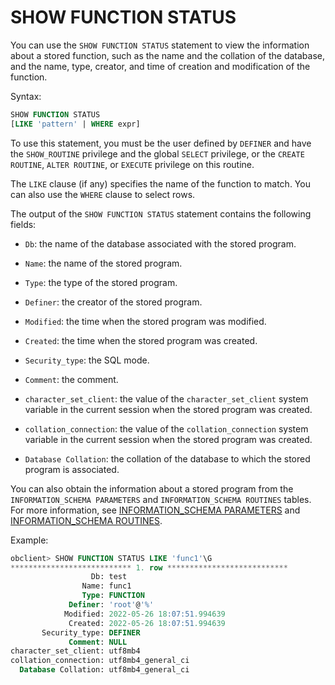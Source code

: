 # SHOW FUNCTION STATUS

You can use the `SHOW FUNCTION STATUS` statement to view the information about a stored function, such as the name and the collation of the database, and the name, type, creator, and time of creation and modification of the function.

Syntax:

```sql
SHOW FUNCTION STATUS
[LIKE 'pattern' | WHERE expr]
```


To use this statement, you must be the user defined by `DEFINER` and have the `SHOW_ROUTINE` privilege and the global `SELECT` privilege, or the `CREATE ROUTINE`, `ALTER ROUTINE`, or `EXECUTE` privilege on this routine.

The `LIKE` clause (if any) specifies the name of the function to match. You can also use the `WHERE` clause to select rows.

The output of the `SHOW FUNCTION STATUS` statement contains the following fields:

* `Db`: the name of the database associated with the stored program.

* `Name`: the name of the stored program.

* `Type`: the type of the stored program.

* `Definer`: the creator of the stored program.

* `Modified`: the time when the stored program was modified.

* `Created`: the time when the stored program was created.

* `Security_type`: the SQL mode.

* `Comment`: the comment.

* `character_set_client`: the value of the `character_set_client` system variable in the current session when the stored program was created.

* `collation_connection`: the value of the `collation_connection` system variable in the current session when the stored program was created.

* `Database Collation`: the collation of the database to which the stored program is associated.



You can also obtain the information about a stored program from the `INFORMATION_SCHEMA PARAMETERS` and `INFORMATION_SCHEMA ROUTINES` tables. For more information, see [INFORMATION_SCHEMA PARAMETERS](../8.information-schema-dictionary-view-mysql/1.information-schema-parameters-mysql.md) and [INFORMATION_SCHEMA ROUTINES](../8.information-schema-dictionary-view-mysql/2.information-schema-routines-mysql.md).

Example:

```sql
obclient> SHOW FUNCTION STATUS LIKE 'func1'\G
*************************** 1. row ***************************
                  Db: test
                Name: func1
                Type: FUNCTION
             Definer: 'root'@'%'
            Modified: 2022-05-26 18:07:51.994639
             Created: 2022-05-26 18:07:51.994639
       Security_type: DEFINER
             Comment: NULL
character_set_client: utf8mb4
collation_connection: utf8mb4_general_ci
  Database Collation: utf8mb4_general_ci
```
